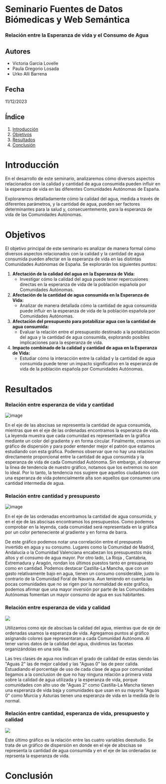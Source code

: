 # Seminario Fuentes de Datos Biómedicas y Web Semántica

### Relación entre la Esperanza de vida y el Consumo de Agua

## Autores

-  Victoria Garcia Lovelle 
-  Paula Gregorio Losada
-  Urko Alli Barrena

## Fecha

11/12/2023

## Índice

1.  [Introducción](#Introducción)
2.  [Objetivos](#Objetivos)
3.  [Resultados](#Resultados)
4.  [Conclusión](#Conclusión)

# Introducción

En el desarrollo de este seminario, analizaremos cómo diversos aspectos relacionados con la calidad y cantidad de agua consumida pueden influir en la esperanza de vida en las diferentes Comunidades Autónomas de España.

Exploraremos detalladamente cómo la calidad del agua, medida a través de diferentes parámetros, y la cantidad de agua, pueden ser factores determinantes para la salud y, consecuentemente, para la esperanza de vida de las Comunidades Autónomas.

# Objetivos

El objetivo principal de este seminario es analizar de manera formal cómo diversos aspectos relacionados con la calidad y la cantidad de agua consumida pueden afectar en la esperanza de vida en las distintas Comunidades Autónomas de España. Se explorarán los siguientes puntos:

1.  **Afectación de la calidad del agua en la Esperanza de Vida:**
    -   Investigar cómo la calidad del agua puede tener repercusiones directas en la esperanza de vida de la población española por Comunidades Autónomas.
2.  **Afectación de la cantidad de agua consumida en la Esperanza de Vida:**
    -   Analizar de manera detallada cómo la cantidad de agua consumida puede influir en la esperanza de vida de la población española por Comunidades Autónomas.
3.  **Afectación del presupuesto para potabilizar agua con la cantidad de agua consumida:**
    -   Evaluar la relación entre el presupuesto destinado a la potabilización del agua y la cantidad de agua consumida, explorando posibles implicaciones para la esperanza de vida.
4.  **Impacto combinado de la calidad y cantidad de agua en la Esperanza de Vida:**
    -   Estudiar cómo la interacción entre la calidad y la cantidad de agua consumida puede tener un impacto significativo en la esperanza de vida de la población española por Comunidades Autónomas.

# Resultados

### **Relación entre esperanza de vida y cantidad**

![image](images/graf1.png)

En el eje de las abscisas se represemta la cantidad de agua consumida, mientras que en el eje de las ordenadas encontramos la esperanza de vida. La leyenda muestra que cada comunidad es representada en la gráfica mediante un color del gradiente y en forma circular. Finalmente, creamos un gráfico de dispersión y para poder entender mejor el patrón que estamos estudiando con esta gráfica. Podemos observar que no hay una relación directamente proporcional entre la cantidad de agua consumida y la esperanza de vida de cada Comunidad Autónoma. Sin embargo, al observar la línea de tendencia de nuestro gráfico, notamos que los extremos no son lo ideal. Por lo tanto, la tendencia nos sugiere que aquellos ciudadanos con una esperanza de vida potencialmente alta son aquellos que consumen una cantidad intermedia de agua.

### **Relación entre cantidad y presupuesto**

![image](images/graf2.png)

En el eje de las ordenadas encontramos la cantidad de agua consumida, y en el eje de las abscisas encontramos los presupuestos. Como podemos comprobar en la leyenda, cada comunidad será representada en la gráfica por un color perteneciente al gradiente y en forma de barra.

De este gráfico podemos notar una correlación entre el prespuesto invertido en agua y su consumo. Lugares como la Comunidad de Madrid, Andalucía o la Comunidad Valenciana encabezan los presupuestos más altos y el consumo de agua mayor. Por otro lado, La Rioja , Cantabria, Extremadura y Aragón, rondan los últimos puestos tanto en presupuesto como en cantidad. Podemos destacar Castilla-La Mancha, que con un gasto relativamente bajo en agua, tienen un consumo considerable, justo lo contrario de la Comunidad Foral de Navarra. Aun teniendo en cuenta las pocas comunidades que no se rigen por la normalidad de este gráfico, podemos afirmar que una mayor inversión por parte de las Comunidades Autónomas fomentan un mayor consumo de agua en sus habitantes.

### **Relación entre esperanza de vida y calidad**

![](images/graf3.png)

Utilizamos como eje de abscisas la calidad del agua, mientras que de eje de ordenadas usamos la esperanza de vida. Agregamos puntos al gráfico asignando colores que representaran a cada Comunidad Autónoma. Al tener varios datos de la calidad del agua, dividimos las facetas organizándolas en una sola fila.

Las tres clases de agua nos indican el grado de calidad de estas siendo las "Aguas 2" las de mejor calidad y las "Aguas 0" las de peor calida. Estuadiando el porcentaje de uso de cada clase de agua por comunidad llegamos a la conclusion de que no hay ninguna relación a primera vista sobre la calidad de agua utilizada y la esperanza de vida, porque comunidades con alto uso de "Aguas 2" como Castilla-La Mancha tienen una esperanza de vida baja y comunidades que usan en su mayoria "Aguas 0" como Murcia y Asturias tienen una esperanza de vida en la medida de lo normal.

###  **Relación entre cantidad, esperanza de vida, presupuesto y calidad**

![](images/descarga.png)

Este último gráfico es la relación entre las cuatro variables deestudio. Se trata de un gráfico de dispersión en donde en el eje de abscisas se representa la cantidad de agua consumida y en el eje de las ordenadas se reprsenta la esperanza de vida.
# Conclusión
